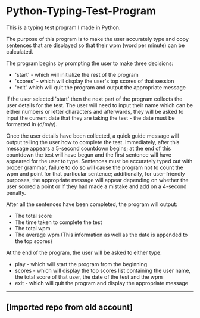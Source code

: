 # Python-Typing-Test-Program

This is a typing test program I made in Python.

The purpose of this program is to make the user accurately type and copy sentences that are displayed so that their wpm (word per minute) can be calculated. 

The program begins by prompting the user to make three decisions:
- 'start' - which will initialize the rest of the program
- 'scores' - which will display the user's top scores of that session
- 'exit' which will quit the program and output the appropriate message

If the user selected 'start' then the next part of the program collects the user details for the test. The user will need to input their name which can be either
numbers or letter characters and afterwards, they will be asked to input the current date that they are taking the test - the date must be formatted in (d/m/y).

Once the user details have been collected, a quick guide message will output telling the user how to complete the test. Immediately, after this message appears
a 5-second countdown begins; at the end of this countdown the test will have begun and the first sentence will have appeared for the user to type. Sentences
must be accurately typed out with proper grammar, failure to do so will cause the program not to count the wpm and point for that particular sentence; additionally,
for user-friendly purposes, the appropriate message will appear depending on whether the user scored a point or if they had made a mistake and add on a 4-second penalty.

After all the sentences have been completed, the program will output:
- The total score
- The time taken to complete the test
- The total wpm
- The average wpm 
(This information as well as the date is appended to the top scores)

At the end of the program, the user will be asked to either type:
- play - which will start the program from the beginning
- scores - which will display the top scores list containing the user name, the total score of that user, the date of the test and the wpm
- exit - which will quit the program and display the appropriate message

---------
[Imported repo from old account]
---------
